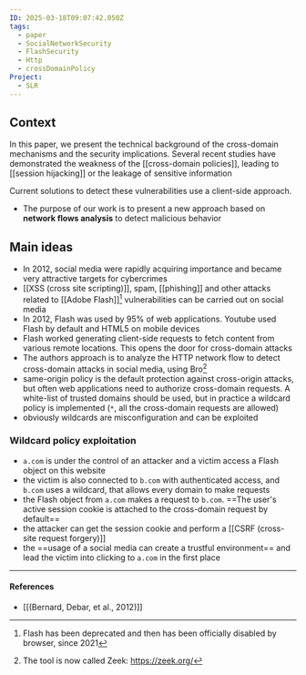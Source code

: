 ```yaml
---
ID: 2025-03-18T09:07:42.050Z
tags:
  - paper
  - SocialNetworkSecurity
  - FlashSecurity
  - Http
  - crossDomainPolicy
Project:
  - SLR
---
```

## Context

In this paper, we present the technical background of the cross-domain mechanisms and the security implications. Several recent studies have demonstrated the weakness of the [[cross-domain policies]], leading to [[session hijacking]] or the leakage of sensitive information

Current solutions to detect these vulnerabilities use a client-side approach.
- The purpose of our work is to present a new approach based on **network flows analysis** to detect malicious behavior

## Main ideas

- In 2012, social media were rapidly acquiring importance and became very attractive targets for cybercrimes
- [[XSS (cross site scripting)]], spam, [[phishing]] and other attacks related to [[Adobe Flash]][^1] vulnerabilities can be carried out on social media
- In 2012, Flash was used by 95% of web applications. Youtube used Flash by default and HTML5 on mobile devices
- Flash worked generating client-side requests to fetch content from various remote locations. This opens the door for cross-domain attacks
- The authors approach is to analyze the HTTP network flow to detect cross-domain attacks in social media, using Bro[^2]
- same-origin policy is the default protection against cross-origin attacks, but often web applications need to authorize cross-domain requests. A white-list of trusted domains should be used, but in practice a wildcard policy is implemented (`*`, all the cross-domain requests are allowed)
- obviously wildcards are misconfiguration and can be exploited

### Wildcard policy exploitation

- `a.com` is under the control of an attacker and a victim access a Flash object on this website
- the victim is also connected to `b.com` with authenticated access, and `b.com` uses a wildcard, that allows every domain to make requests
- the Flash object from `a.com` makes a request to `b.com`. ==The user's active session cookie is attached to the cross-domain request by default==
- the attacker can get the session cookie and perform a [[CSRF (cross-site request forgery)]] 
- the ==usage of a social media can create a trustful environment== and lead the victim into clicking to `a.com` in the first place


---
#### References
- [[(Bernard, Debar, et al., 2012)]]

[^1]: Flash has been deprecated and then has been officially disabled by browser, since 2021

[^2]: The tool is now called Zeek: https://zeek.org/
	
